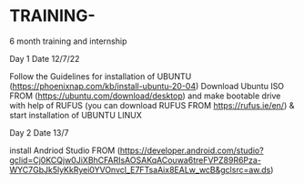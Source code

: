 # TRAINING-
6  month training and internship

Day 1 Date 12/7/22

Follow the Guidelines for installation of UBUNTU  (https://phoenixnap.com/kb/install-ubuntu-20-04)
Download Ubuntu ISO FROM (https://ubuntu.com/download/desktop)
and make bootable drive with help of RUFUS (you can download RUFUS FROM https://rufus.ie/en/)  & start installation of UBUNTU LINUX

Day 2 Date 13/7

install Andriod Studio FROM (https://developer.android.com/studio?gclid=Cj0KCQjw0JiXBhCFARIsAOSAKqACouwa6treFVPZ89R6Pza-WYC7GbJk5lyKkRyei0YVOnvcl_E7FTsaAix8EALw_wcB&gclsrc=aw.ds)
